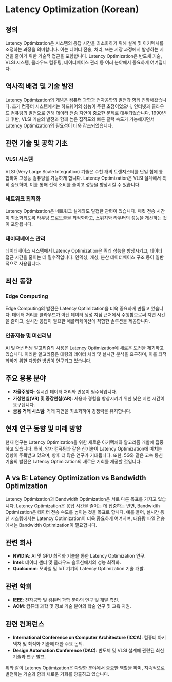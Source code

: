# Latency Optimization (Korean)

## 정의

Latency Optimization은 시스템의 응답 시간을 최소화하기 위해 설계 및 아키텍처를 조정하는 과정을 의미합니다. 이는 데이터 전송, 처리, 또는 저장 과정에서 발생하는 지연을 줄이기 위한 기술적 접근을 포함합니다. Latency Optimization은 반도체 기술, VLSI 시스템, 클라우드 컴퓨팅, 데이터베이스 관리 등 여러 분야에서 중요하게 여겨집니다.

## 역사적 배경 및 기술 발전

Latency Optimization의 개념은 컴퓨터 과학과 전자공학의 발전과 함께 진화해왔습니다. 초기 컴퓨터 시스템에서는 하드웨어의 성능이 주된 초점이었으나, 인터넷과 클라우드 컴퓨팅의 발전으로 인해 데이터 전송 지연이 중요한 문제로 대두되었습니다. 1990년대 후반, VLSI 기술의 발전과 함께 높은 집적도와 빠른 클럭 속도가 가능해지면서 Latency Optimization의 필요성이 더욱 강조되었습니다.

## 관련 기술 및 공학 기초

### VLSI 시스템

VLSI (Very Large Scale Integration) 기술은 수천 개의 트랜지스터를 단일 칩에 통합하여 고성능 컴퓨팅을 가능하게 합니다. Latency Optimization은 VLSI 설계에서 특히 중요하며, 이를 통해 전력 소비를 줄이고 성능을 향상시킬 수 있습니다.

### 네트워크 최적화

Latency Optimization은 네트워크 설계와도 밀접한 관련이 있습니다. 패킷 전송 시간이 최소화되도록 라우팅 프로토콜을 최적화하고, 스위치와 라우터의 성능을 개선하는 것이 포함됩니다.

### 데이터베이스 관리

데이터베이스 시스템에서 Latency Optimization은 쿼리 성능을 향상시키고, 데이터 접근 시간을 줄이는 데 필수적입니다. 인덱싱, 캐싱, 분산 데이터베이스 구조 등이 일반적으로 사용됩니다.

## 최신 동향

### Edge Computing

Edge Computing의 발전은 Latency Optimization을 더욱 중요하게 만들고 있습니다. 데이터 처리를 클라우드가 아닌 데이터 생성 지점 근처에서 수행함으로써 지연 시간을 줄이고, 실시간 응답이 필요한 애플리케이션에 적합한 솔루션을 제공합니다.

### 인공지능 및 머신러닝

AI 및 머신러닝 알고리즘의 사용은 Latency Optimization에 새로운 도전을 제기하고 있습니다. 이러한 알고리즘은 대량의 데이터 처리 및 실시간 분석을 요구하며, 이를 최적화하기 위한 다양한 방법이 연구되고 있습니다.

## 주요 응용 분야

- **자율주행차**: 실시간 데이터 처리와 반응이 필수적입니다.
- **가상현실(VR) 및 증강현실(AR)**: 사용자 경험을 향상시키기 위한 낮은 지연 시간이 요구됩니다.
- **금융 거래 시스템**: 거래 지연을 최소화하여 경쟁력을 유지합니다.

## 현재 연구 동향 및 미래 방향

현재 연구는 Latency Optimization을 위한 새로운 아키텍처와 알고리즘 개발에 집중하고 있습니다. 특히, 양자 컴퓨팅과 같은 신기술이 Latency Optimization에 미치는 영향이 주목받고 있으며, 향후 더 많은 연구가 기대됩니다. 또한, 5G와 같은 고속 통신 기술의 발전은 Latency Optimization의 새로운 기회를 제공할 것입니다.

## A vs B: Latency Optimization vs Bandwidth Optimization

Latency Optimization과 Bandwidth Optimization은 서로 다른 목표를 가지고 있습니다. Latency Optimization은 응답 시간을 줄이는 데 집중하는 반면, Bandwidth Optimization은 데이터 전송 속도를 높이는 것을 목표로 합니다. 예를 들어, 실시간 통신 시스템에서는 Latency Optimization이 더욱 중요하게 여겨지며, 대용량 파일 전송에서는 Bandwidth Optimization이 필요합니다.

## 관련 회사

- **NVIDIA**: AI 및 GPU 최적화 기술을 통한 Latency Optimization 연구.
- **Intel**: 데이터 센터 및 클라우드 솔루션에서의 성능 최적화.
- **Qualcomm**: 모바일 및 IoT 기기의 Latency Optimization 기술 개발.

## 관련 학회

- **IEEE**: 전자공학 및 컴퓨터 과학 분야의 연구 및 개발 촉진.
- **ACM**: 컴퓨터 과학 및 정보 기술 분야의 학술 연구 및 교육 지원.

## 관련 컨퍼런스

- **International Conference on Computer Architecture (ICCA)**: 컴퓨터 아키텍처 및 최적화 기술에 대한 주요 논의.
- **Design Automation Conference (DAC)**: 반도체 및 VLSI 설계에 관련된 최신 기술과 연구 발표.

위와 같이 Latency Optimization은 다양한 분야에서 중요한 역할을 하며, 지속적으로 발전하는 기술과 함께 새로운 기회를 창출하고 있습니다.